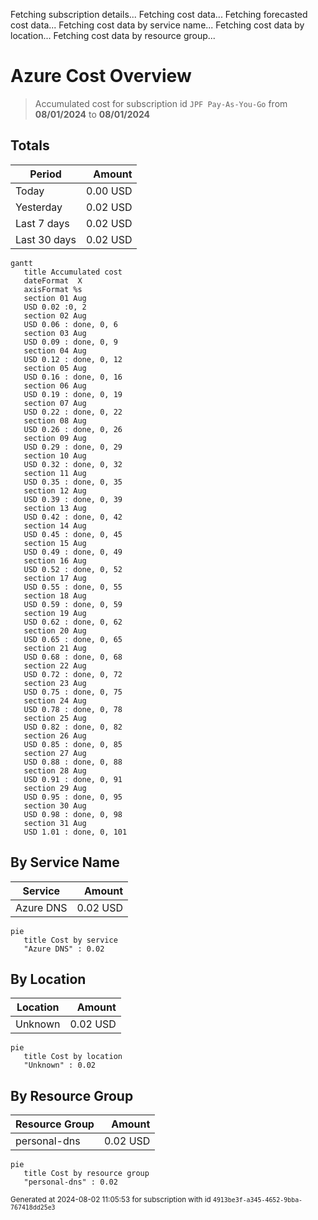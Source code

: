 Fetching subscription details...
Fetching cost data...
Fetching forecasted cost data...
Fetching cost data by service name...
Fetching cost data by location...
Fetching cost data by resource group...
# Azure Cost Overview

> Accumulated cost for subscription id `JPF Pay-As-You-Go` from **08/01/2024** to **08/01/2024**

## Totals

|Period|Amount|
|---|---:|
|Today|0.00 USD|
|Yesterday|0.02 USD|
|Last 7 days|0.02 USD|
|Last 30 days|0.02 USD|

```mermaid
gantt
   title Accumulated cost
   dateFormat  X
   axisFormat %s
   section 01 Aug
   USD 0.02 :0, 2
   section 02 Aug
   USD 0.06 : done, 0, 6
   section 03 Aug
   USD 0.09 : done, 0, 9
   section 04 Aug
   USD 0.12 : done, 0, 12
   section 05 Aug
   USD 0.16 : done, 0, 16
   section 06 Aug
   USD 0.19 : done, 0, 19
   section 07 Aug
   USD 0.22 : done, 0, 22
   section 08 Aug
   USD 0.26 : done, 0, 26
   section 09 Aug
   USD 0.29 : done, 0, 29
   section 10 Aug
   USD 0.32 : done, 0, 32
   section 11 Aug
   USD 0.35 : done, 0, 35
   section 12 Aug
   USD 0.39 : done, 0, 39
   section 13 Aug
   USD 0.42 : done, 0, 42
   section 14 Aug
   USD 0.45 : done, 0, 45
   section 15 Aug
   USD 0.49 : done, 0, 49
   section 16 Aug
   USD 0.52 : done, 0, 52
   section 17 Aug
   USD 0.55 : done, 0, 55
   section 18 Aug
   USD 0.59 : done, 0, 59
   section 19 Aug
   USD 0.62 : done, 0, 62
   section 20 Aug
   USD 0.65 : done, 0, 65
   section 21 Aug
   USD 0.68 : done, 0, 68
   section 22 Aug
   USD 0.72 : done, 0, 72
   section 23 Aug
   USD 0.75 : done, 0, 75
   section 24 Aug
   USD 0.78 : done, 0, 78
   section 25 Aug
   USD 0.82 : done, 0, 82
   section 26 Aug
   USD 0.85 : done, 0, 85
   section 27 Aug
   USD 0.88 : done, 0, 88
   section 28 Aug
   USD 0.91 : done, 0, 91
   section 29 Aug
   USD 0.95 : done, 0, 95
   section 30 Aug
   USD 0.98 : done, 0, 98
   section 31 Aug
   USD 1.01 : done, 0, 101
```

## By Service Name

|Service|Amount|
|---|---:|
|Azure DNS|0.02 USD|

```mermaid
pie
   title Cost by service
   "Azure DNS" : 0.02
```

## By Location

|Location|Amount|
|---|---:|
|Unknown|0.02 USD|

```mermaid
pie
   title Cost by location
   "Unknown" : 0.02
```

## By Resource Group

|Resource Group|Amount|
|---|---:|
|personal-dns|0.02 USD|

```mermaid
pie
   title Cost by resource group
   "personal-dns" : 0.02
```

<sup>Generated at 2024-08-02 11:05:53 for subscription with id `4913be3f-a345-4652-9bba-767418dd25e3`</sup>
